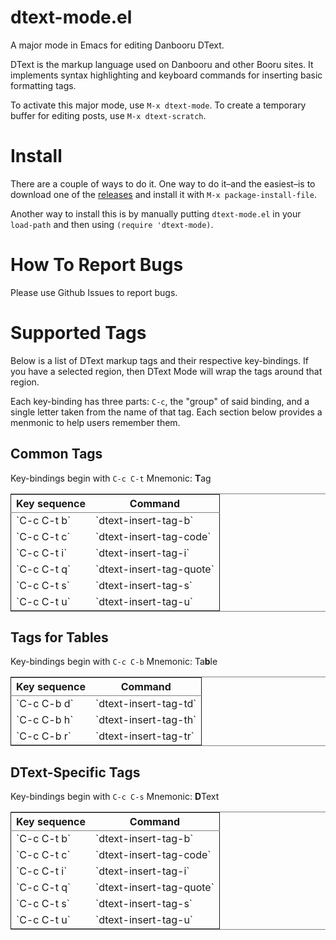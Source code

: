 

# dtext-mode.el

A major mode in Emacs for editing Danbooru DText.

DText is the markup language used on Danbooru and other Booru
sites. It implements syntax highlighting and keyboard commands for
inserting basic formatting tags.

To activate this major mode, use `M-x dtext-mode`. To create a
temporary buffer for editing posts, use `M-x dtext-scratch`.


# Install

There are a couple of ways to do it. One way to do it&#x2013;and the easiest&#x2013;is to
download one of the [releases](https://github.com/JohnDevlopment/dtext-mode.el/releases) and install it with `M-x package-install-file`.

Another way to install this is by manually putting `dtext-mode.el` in your
`load-path` and then using `(require 'dtext-mode)`.


# How To Report Bugs

Please use Github Issues to report bugs.


# Supported Tags

Below is a list of DText markup tags and their respective
key-bindings. If you have a selected region, then DText Mode will wrap
the tags around that region.

Each key-binding has three parts: `C-c`, the "group" of said binding,
and a single letter taken from the name of that tag. Each section
below provides a menmonic to help users remember them.


## Common Tags

Key-bindings begin with `C-c C-t`
Mnemonic: **T**​ag

<table border="2" cellspacing="0" cellpadding="6" rules="groups" frame="hsides">


<colgroup>
<col  class="org-left" />

<col  class="org-left" />
</colgroup>
<thead>
<tr>
<th scope="col" class="org-left">Key sequence</th>
<th scope="col" class="org-left">Command</th>
</tr>
</thead>

<tbody>
<tr>
<td class="org-left">`C-c C-t b`</td>
<td class="org-left">`dtext-insert-tag-b`</td>
</tr>


<tr>
<td class="org-left">`C-c C-t c`</td>
<td class="org-left">`dtext-insert-tag-code`</td>
</tr>


<tr>
<td class="org-left">`C-c C-t i`</td>
<td class="org-left">`dtext-insert-tag-i`</td>
</tr>


<tr>
<td class="org-left">`C-c C-t q`</td>
<td class="org-left">`dtext-insert-tag-quote`</td>
</tr>


<tr>
<td class="org-left">`C-c C-t s`</td>
<td class="org-left">`dtext-insert-tag-s`</td>
</tr>


<tr>
<td class="org-left">`C-c C-t u`</td>
<td class="org-left">`dtext-insert-tag-u`</td>
</tr>
</tbody>
</table>


## Tags for Tables

Key-bindings begin with `C-c C-b`
Mnemonic: Ta​**b**​le

<table border="2" cellspacing="0" cellpadding="6" rules="groups" frame="hsides">


<colgroup>
<col  class="org-left" />

<col  class="org-left" />
</colgroup>
<thead>
<tr>
<th scope="col" class="org-left">Key sequence</th>
<th scope="col" class="org-left">Command</th>
</tr>
</thead>

<tbody>
<tr>
<td class="org-left">`C-c C-b d`</td>
<td class="org-left">`dtext-insert-tag-td`</td>
</tr>


<tr>
<td class="org-left">`C-c C-b h`</td>
<td class="org-left">`dtext-insert-tag-th`</td>
</tr>


<tr>
<td class="org-left">`C-c C-b r`</td>
<td class="org-left">`dtext-insert-tag-tr`</td>
</tr>
</tbody>
</table>


## DText-Specific Tags

Key-bindings begin with `C-c C-s`
Mnemonic: **D**​Text

<table border="2" cellspacing="0" cellpadding="6" rules="groups" frame="hsides">


<colgroup>
<col  class="org-left" />

<col  class="org-left" />
</colgroup>
<thead>
<tr>
<th scope="col" class="org-left">Key sequence</th>
<th scope="col" class="org-left">Command</th>
</tr>
</thead>

<tbody>
<tr>
<td class="org-left">`C-c C-t b`</td>
<td class="org-left">`dtext-insert-tag-b`</td>
</tr>


<tr>
<td class="org-left">`C-c C-t c`</td>
<td class="org-left">`dtext-insert-tag-code`</td>
</tr>


<tr>
<td class="org-left">`C-c C-t i`</td>
<td class="org-left">`dtext-insert-tag-i`</td>
</tr>


<tr>
<td class="org-left">`C-c C-t q`</td>
<td class="org-left">`dtext-insert-tag-quote`</td>
</tr>


<tr>
<td class="org-left">`C-c C-t s`</td>
<td class="org-left">`dtext-insert-tag-s`</td>
</tr>


<tr>
<td class="org-left">`C-c C-t u`</td>
<td class="org-left">`dtext-insert-tag-u`</td>
</tr>
</tbody>
</table>
